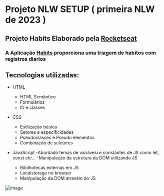 
# Projeto NLW SETUP ( primeira NLW de 2023 )
## Projeto  Habits Elaborado pela [Rocketseat](https://www.rocketseat.com.br/)
### A Aplicação [Habits](https://www.rocketseat.com.br/) proporciona uma triagem de habitos com registros diarios 
## Tecnologias utilizadas:
- HTML
  - HTML Semântico
  - Formulários
  - ID e classes 
- CSS
  - Estilização básica
  - Setores e especificidades
  - Pseudoclasses e Pseudo elementos
  - Combinação de seletores
 
- JavaScript
  -Abordado temas de variávesi e constantes de JS como let, const etc...
  -Manipulação da estrutura da DOM utilizando JS
  - Bibilhotecas externas em JS
  - Localstorage no browser 
  - Manipulação da DOM atravém do JS


![image](https://user-images.githubusercontent.com/6127742/213886069-8eead2d6-98a3-43a4-be35-e8f7af3f4dc6.png)
